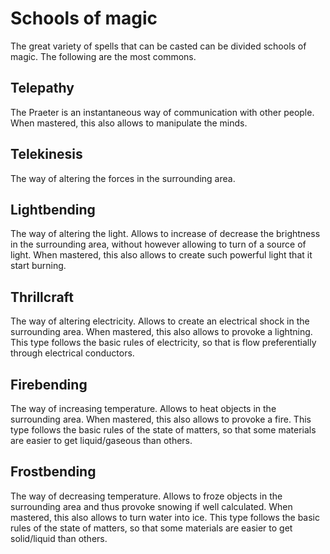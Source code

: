 # Schools of magic

The great variety of spells that can be casted can be divided schools of magic. The following are the most commons.

## Telepathy
The Praeter is an instantaneous way of communication with other people. When mastered, this also allows to manipulate the minds.

## Telekinesis
The way of altering the forces in the surrounding area.

## Lightbending
The way of altering the light. Allows to increase of decrease the brightness in the surrounding area, without however allowing to turn of a source of light. When mastered, this also allows to create such powerful light that it start burning.

## Thrillcraft
The way of altering electricity. Allows to create an electrical shock in the surrounding area. When mastered, this also allows to provoke a lightning.
This type follows the basic rules of electricity, so that is flow preferentially through electrical conductors.

## Firebending
The way of increasing temperature. Allows to heat objects in the surrounding area. When mastered, this also allows to provoke a fire.
This type follows the basic rules of the state of matters, so that some materials are easier to get liquid/gaseous than others.

## Frostbending
The way of decreasing temperature. Allows to froze objects in the surrounding area and thus provoke snowing if well calculated. When mastered, this also allows to turn water into ice.
This type follows the basic rules of the state of matters, so that some materials are easier to get solid/liquid than others.
